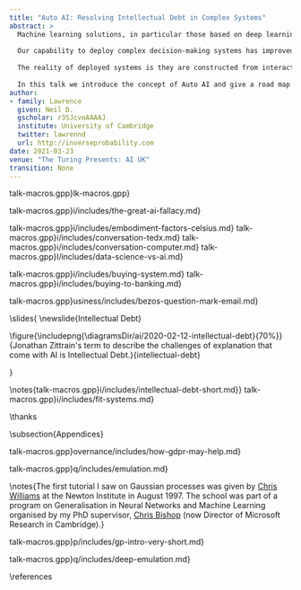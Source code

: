 ```yaml
---
title: "Auto AI: Resolving Intellectual Debt in Complex Systems"
abstract: >
  Machine learning solutions, in particular those based on deep learning methods, form an underpinning of the current revolution in “artificial intelligence” that has dominated popular press headlines and is having a significant influence on the wider tech agenda. 
  
  Our capability to deploy complex decision-making systems has improved, but our ability to explain them has reduced. This phenomenon is known as intellectual debt.
  
  The reality of deployed systems is they are constructed from interacting components of individual models. While a lot of focus has been on the explainability and reliability of an individual model, the real challenge is explainability and reliability of the entire system. 
    
  In this talk we introduce the concept of Auto AI and give a road map to achieving fair, explainable and transparent AI systems. 
author:
- family: Lawrence
  given: Neil D.
  gscholar: r3SJcvoAAAAJ
  institute: University of Cambridge
  twitter: lawrennd
  url: http://inverseprobability.com
date: 2021-03-23
venue: "The Turing Presents: AI UK"
transition: None
---
```


talk-macros.gpp}lk-macros.gpp}

talk-macros.gpp}i/includes/the-great-ai-fallacy.md}


talk-macros.gpp}i/includes/embodiment-factors-celsius.md}
talk-macros.gpp}i/includes/conversation-tedx.md}
talk-macros.gpp}i/includes/conversation-computer.md}
talk-macros.gpp}l/includes/data-science-vs-ai.md}

talk-macros.gpp}i/includes/buying-system.md}
talk-macros.gpp}i/includes/buying-to-banking.md}

talk-macros.gpp}usiness/includes/bezos-question-mark-email.md}

\slides{
\newslide{Intellectual Debt}

\figure{\includepng{\diagramsDir/ai/2020-02-12-intellectual-debt}{70%}}{Jonathan Zittrain's term to describe the challenges of explanation that come with AI is Intellectual Debt.}{intellectual-debt}

}

\notes{talk-macros.gpp}i/includes/intellectual-debt-short.md}}
talk-macros.gpp}i/includes/fit-systems.md}


\thanks




\subsection{Appendices}

talk-macros.gpp}overnance/includes/how-gdpr-may-help.md}


talk-macros.gpp}q/includes/emulation.md}

\notes{The first tutorial I saw on Gaussian processes was given by [Chris Williams](https://homepages.inf.ed.ac.uk/ckiw/) at the Newton Institute in August 1997. The school was part of a program on Generalisation in Neural Networks and Machine Learning organised by my PhD supervisor, [Chris Bishop](https://www.microsoft.com/en-us/research/people/cmbishop/) (now Director of Microsoft Research in Cambridge).}

talk-macros.gpp}p/includes/gp-intro-very-short.md}

talk-macros.gpp}q/includes/deep-emulation.md}

\references




